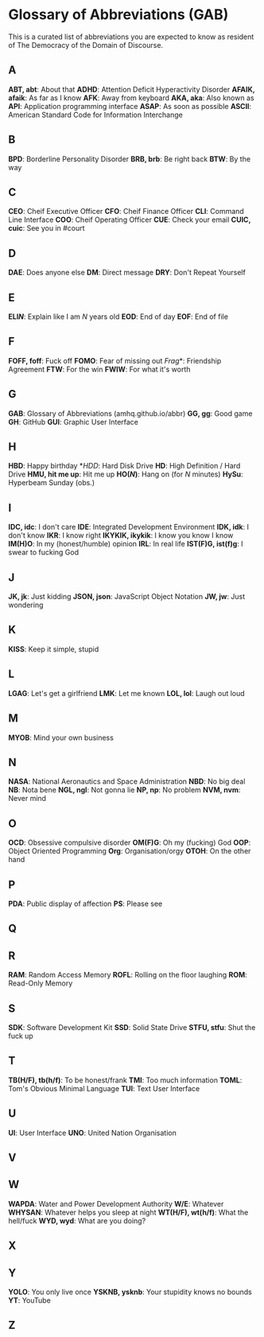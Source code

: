 # Glossary of Abbreviations (GAB)
This is a curated list of abbreviations you are expected to know as resident of The Democracy of the Domain of Discourse.
## A
**ABT, abt**: About that
**ADHD**: Attention Deficit Hyperactivity Disorder
**AFAIK, afaik**: As far as I know
**AFK**: Away from keyboard
**AKA, aka**: Also known as
**API**: Application programming interface
**ASAP**: As soon as possible
**ASCII**: American Standard Code for Information Interchange
## B
**BPD**: Borderline Personality Disorder
**BRB, brb**: Be right back
**BTW**: By the way
## C
**CEO**: Cheif Executive Officer
**CFO**: Cheif Finance Officer
**CLI**: Command Line Interface
**COO**: Cheif Operating Officer
**CUE**: Check your email
**CUIC, cuic**: See you in #court
## D
**DAE**: Does anyone else
**DM**: Direct message
**DRY**: Don't Repeat Yourself
## E
**ELI*N***: Explain like I am *N* years old
**EOD**: End of day
**EOF**: End of file
## F
**FOFF, foff**: Fuck off
**FOMO**: Fear of missing out
*Frag**: Friendship Agreement
**FTW**: For the win
**FWIW**: For what it's worth
## G
**GAB**: Glossary of Abbreviations (amhq.github.io/abbr)
**GG, gg**: Good game
**GH**: GitHub
**GUI**: Graphic User Interface
## H
**HBD**: Happy birthday
**HDD*: Hard Disk Drive
**HD**: High Definition / Hard Drive
**HMU, hit me up**: Hit me up
**HO(*N*)**: Hang on (for *N* minutes)
**HySu**: Hyperbeam Sunday (obs.)
## I
**IDC, idc**: I don't care
**IDE**: Integrated Development Environment
**IDK, idk**: I don't know
**IKR**: I know right
**IKYKIK, ikykik**: I know you know I know
**IM(H)O**: In my (honest/humble) opinion
**IRL**: In real life
**IST(F)G, ist(f)g**: I swear to fucking God
## J
**JK, jk**: Just kidding
**JSON, json**: JavaScript Object Notation
**JW, jw**: Just wondering
## K
**KISS**: Keep it simple, stupid
## L
**LGAG**: Let's get a girlfriend
**LMK**: Let me known
**LOL, lol**: Laugh out loud
## M
**MYOB**: Mind your own business
## N
**NASA**: National Aeronautics and Space Administration
**NBD**: No big deal
**NB**: Nota bene
**NGL, ngl**: Not gonna lie
**NP, np**: No problem
**NVM, nvm**: Never mind
## O
**OCD**: Obsessive compulsive disorder
**OM(F)G**: Oh my (fucking) God
**OOP**: Object Oriented Programming
**Org**: Organisation/orgy
**OTOH**: On the other hand
## P
**PDA**: Public display of affection
**PS**: Please see
## Q
## R
**RAM**: Random Access Memory
**ROFL**: Rolling on the floor laughing
**ROM**: Read-Only Memory
## S
**SDK**: Software Development Kit
**SSD**: Solid State Drive
**STFU, stfu**: Shut the fuck up
## T
**TB(H/F), tb(h/f)**: To be honest/frank
**TMI**: Too much information
**TOML**: Tom's Obvious Minimal Language
**TUI**: Text User Interface
## U
**UI**: User Interface
**UNO**: United Nation Organisation
## V
## W
**WAPDA**: Water and Power Development Authority
**W/E**: Whatever
**WHYSAN**: Whatever helps you sleep at night
**WT(H/F), wt(h/f)**: What the hell/fuck
**WYD, wyd**: What are you doing?
## X
## Y
**YOLO**: You only live once
**YSKNB, ysknb**: Your stupidity knows no bounds
**YT**: YouTube
## Z
